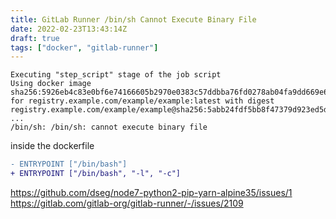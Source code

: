 ```yaml
---
title: GitLab Runner /bin/sh Cannot Execute Binary File
date: 2022-02-23T13:43:14Z
draft: true
tags: ["docker", "gitlab-runner"]
---
```


```console
Executing "step_script" stage of the job script
Using docker image sha256:5926eb4c83e0bf6e74166605b2970e0383c57ddbba76fd0278ab04fa9dd669e6 for registry.example.com/example/example:latest with digest registry.example.com/example/example@sha256:5abb24fdf5bb8f47379d923ed5d9ad0026f8812d82b250f7d83d493401278231 ...
/bin/sh: /bin/sh: cannot execute binary file
```

inside the dockerfile

```diff
- ENTRYPOINT ["/bin/bash"]
+ ENTRYPOINT ["/bin/bash", "-l", "-c"]
```

https://github.com/dseg/node7-python2-pip-yarn-alpine35/issues/1
https://gitlab.com/gitlab-org/gitlab-runner/-/issues/2109

